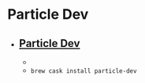 # Particle Dev
- [Particle Dev](https://www.particle.io/products/development-tools/particle-desktop-ide)
  - 
  - 
  - `brew cask install particle-dev`
